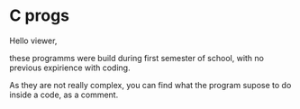 # C progs

Hello viewer,

these programms were build during first semester of school, with no previous expirience with coding.

As they are not really complex, you can find what the program supose to do inside a code, as a comment.
